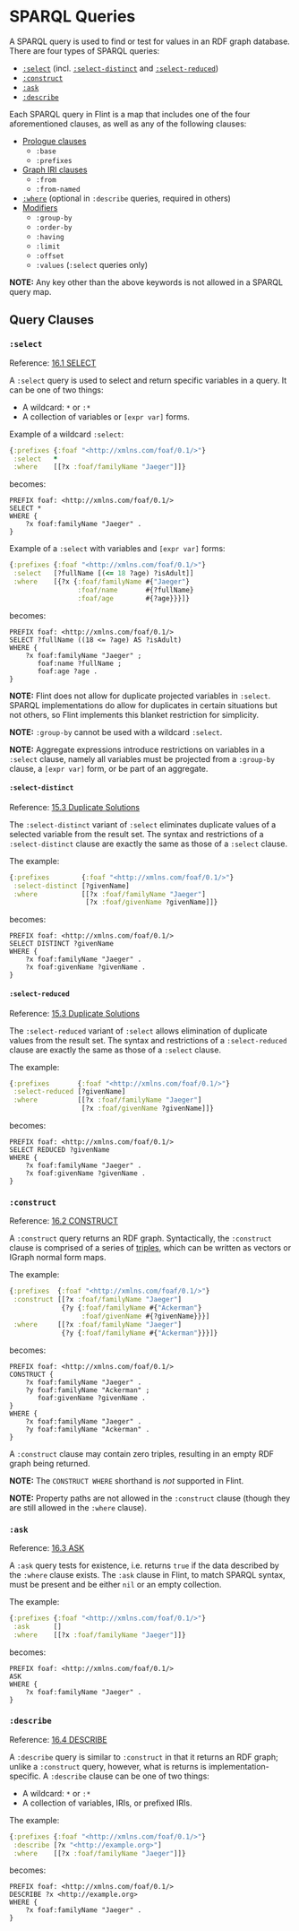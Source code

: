 # SPARQL Queries

A SPARQL query is used to find or test for values in an RDF graph database. There are four types of SPARQL queries:
- [`:select`](query.md#select) (incl. [`:select-distinct`](query.md#select-distinct) and [`:select-reduced`](query.md#select-reduced))
- [`:construct`](query.md#construct)
- [`:ask`](query.md#ask)
- [`:describe`](query.md#describe)

Each SPARQL query in Flint is a map that includes one of the four aforementioned clauses, as well as any of the following clauses:

- [Prologue clauses](prologue.md)
  - `:base`
  - `:prefixes`
- [Graph IRI clauses](graph.md)
  - `:from`
  - `:from-named`
- [`:where`](where.md) (optional in `:describe` queries, required in others)
- [Modifiers](modifier.md)
  - `:group-by`
  - `:order-by`
  - `:having`
  - `:limit`
  - `:offset`
  - `:values` (`:select` queries only)

**NOTE:** Any key other than the above keywords is not allowed in a SPARQL query map.

## Query Clauses

### `:select`

Reference: [16.1 SELECT](https://www.w3.org/TR/sparql11-query/#select)

A `:select` query is used to select and return specific variables in a query. It can be one of two things:
- A wildcard: `*` or `:*`
- A collection of variables or `[expr var]` forms.

Example of a wildcard `:select`:
```clojure
{:prefixes {:foaf "<http://xmlns.com/foaf/0.1/>"}
 :select   *
 :where    [[?x :foaf/familyName "Jaeger"]]}
```
becomes:
```sparql
PREFIX foaf: <http://xmlns.com/foaf/0.1/>
SELECT *
WHERE {
    ?x foaf:familyName "Jaeger" .
}
```

Example of a `:select` with variables and `[expr var]` forms:
```clojure
{:prefixes {:foaf "<http://xmlns.com/foaf/0.1/>"}
 :select   [?fullName [(<= 18 ?age) ?isAdult]]
 :where    [{?x {:foaf/familyName #{"Jaeger"}
                 :foaf/name       #{?fullName}
                 :foaf/age        #{?age}}}]}
```
becomes:
```sparql
PREFIX foaf: <http://xmlns.com/foaf/0.1/>
SELECT ?fullName ((18 <= ?age) AS ?isAdult)
WHERE {
    ?x foaf:familyName "Jaeger" ;
       foaf:name ?fullName ;
       foaf:age ?age .
}
```

**NOTE:** Flint does not allow for duplicate projected variables in `:select`. SPARQL implementations do allow for duplicates in certain situations but not others, so Flint implements this blanket restriction for simplicity.

**NOTE:** `:group-by` cannot be used with a wildcard `:select`.

**NOTE:** Aggregate expressions introduce restrictions on variables in a `:select` clause, namely all variables must be projected from a `:group-by` clause, a `[expr var]` form, or be part of an aggregate.

#### `:select-distinct`

Reference: [15.3 Duplicate Solutions](https://www.w3.org/TR/sparql11-query/#modDuplicates)

The `:select-distinct` variant of `:select` eliminates duplicate values of a selected variable from the result set. The syntax and restrictions of a `:select-distinct` clause are exactly the same as those of a `:select` clause.

The example:
```clojure
{:prefixes        {:foaf "<http://xmlns.com/foaf/0.1/>"}
 :select-distinct [?givenName]
 :where           [[?x :foaf/familyName "Jaeger"]
                   [?x :foaf/givenName ?givenName]]}
```
becomes:
```sparql
PREFIX foaf: <http://xmlns.com/foaf/0.1/>
SELECT DISTINCT ?givenName
WHERE {
    ?x foaf:familyName "Jaeger" .
    ?x foaf:givenName ?givenName .
}
```

#### `:select-reduced`

Reference: [15.3 Duplicate Solutions](https://www.w3.org/TR/sparql11-query/#modDuplicates)

The `:select-reduced` variant of `:select` allows elimination of duplicate values from the result set. The syntax and restrictions of a `:select-reduced` clause are exactly the same as those of a `:select` clause.

The example:
```clojure
{:prefixes       {:foaf "<http://xmlns.com/foaf/0.1/>"}
 :select-reduced [?givenName]
 :where          [[?x :foaf/familyName "Jaeger"]
                  [?x :foaf/givenName ?givenName]]}
```
becomes:
```sparql
PREFIX foaf: <http://xmlns.com/foaf/0.1/>
SELECT REDUCED ?givenName
WHERE {
    ?x foaf:familyName "Jaeger" .
    ?x foaf:givenName ?givenName .
}
```

### `:construct`

Reference: [16.2 CONSTRUCT](https://www.w3.org/TR/sparql11-query/#construct)

A `:construct` query returns an RDF graph. Syntactically, the `:construct` clause is comprised of a series of [triples](triple.md), which can be written as vectors or IGraph normal form maps.

The example:
```clojure
{:prefixes  {:foaf "<http://xmlns.com/foaf/0.1/>"}
 :construct [[?x :foaf/familyName "Jaeger"]
             {?y {:foaf/familyName #{"Ackerman"}
                  :foaf/givenName #{?givenName}}}]
 :where     [[?x :foaf/familyName "Jaeger"]
             {?y {:foaf/familyName #{"Ackerman"}}}]}
```
becomes:
```sparql
PREFIX foaf: <http://xmlns.com/foaf/0.1/>
CONSTRUCT {
    ?x foaf:familyName "Jaeger" .
    ?y foaf:familyName "Ackerman" ;
       foaf:givenName ?givenName .
}
WHERE {
    ?x foaf:familyName "Jaeger" .
    ?y foaf:familyName "Ackerman" .
}
```

A `:construct` clause may contain zero triples, resulting in an empty RDF graph being returned.

**NOTE:** The `CONSTRUCT WHERE` shorthand is _not_ supported in Flint.

**NOTE:** Property paths are not allowed in the `:construct` clause (though they are still allowed in the `:where` clause).

### `:ask`

Reference: [16.3 ASK](https://www.w3.org/TR/sparql11-query/#ask)

A `:ask` query tests for existence, i.e. returns `true` if the data described by the `:where` clause exists. The `:ask` clause in Flint, to match SPARQL syntax, must be present and be either `nil` or an empty collection.

The example:
```clojure
{:prefixes {:foaf "<http://xmlns.com/foaf/0.1/>"}
 :ask      []
 :where    [[?x :foaf/familyName "Jaeger"]]}
```
becomes:
```sparql
PREFIX foaf: <http://xmlns.com/foaf/0.1/>
ASK
WHERE {
    ?x foaf:familyName "Jaeger" .
}
```

### `:describe`

Reference: [16.4 DESCRIBE](https://www.w3.org/TR/sparql11-query/#describe)

A `:describe` query is similar to `:construct` in that it returns an RDF graph; unlike a `:construct` query, however, what is returns is implementation-specific. A `:describe` clause can be one of two things:
- A wildcard: `*` or `:*`
- A collection of variables, IRIs, or prefixed IRIs.

The example:
```clojure
{:prefixes {:foaf "<http://xmlns.com/foaf/0.1/>"}
 :describe [?x "<http://example.org>"]
 :where    [[?x :foaf/familyName "Jaeger"]]}
```
becomes:
```sparql
PREFIX foaf: <http://xmlns.com/foaf/0.1/>
DESCRIBE ?x <http://example.org>
WHERE {
    ?x foaf:familyName "Jaeger" .
}
```
